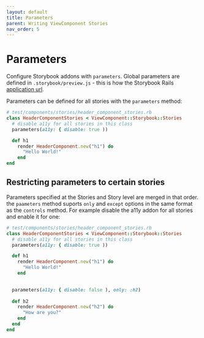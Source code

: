 ```yaml
---
layout: default
title: Parameters
parent: Writing ViewComponent Stories
nav_order: 5
---
```


# Parameters

Configure Storybook addons with `parameters`. Global parameters are defined in `.storybook/preview.js` - this is how the Storybook Rails [application url](/configuration.html#application-url). 

Parameters can be defined for all stories with the `parameters` method:


```ruby
# test/components/stories/header_component_stories.rb
class HeaderComponentStories < ViewComponent::Storybook::Stories
  # disable a11y for all stories in this class
  parameters(a11y: { disable: true ))

  def h1
    render HeaderComponent.new("h1") do
      "Hello World!"
    end 
end
```

## Restricting parameters to certain stories 

Parameters specified at the Stories and Story level are merged in that order. the `paameters` method suports `only` and `except` options in the same format as the `controls` method. For example disable the a11y addon for all stories and enable it for one:


```ruby
# test/components/stories/header_component_stories.rb
class HeaderComponentStories < ViewComponent::Storybook::Stories
  # disable a11y for all stories in this class
  parameters(a11y: { disable: true ))

  def h1
    render HeaderComponent.new("h1") do
      "Hello World!"
    end 

  
  parameters(a11y: { disable: false ), only: :h2)
  
  def h2
    render HeaderComponent.new("h2") do
      "How are you?"
    end 
  end
end
```

